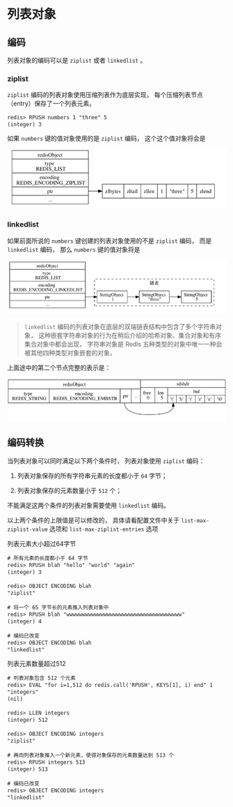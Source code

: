 # 列表对象





## 编码

列表对象的编码可以是 `ziplist` 或者 `linkedlist` 。





### ziplist

`ziplist` 编码的列表对象使用压缩列表作为底层实现， 每个压缩列表节点（entry）保存了一个列表元素。

```shell
redis> RPUSH numbers 1 "three" 5
(integer) 3
```

如果 `numbers` 键的值对象使用的是 `ziplist` 编码， 这个这个值对象将会是

![1565947386261](assets/list-列表对象/1565947386261.png)



### linkedlist 

如果前面所说的 `numbers` 键创建的列表对象使用的不是 `ziplist` 编码， 而是 `linkedlist` 编码， 那么 `numbers` 键的值对象将是

![1565947423167](assets/list-列表对象/1565947423167.png)

> `linkedlist` 编码的列表对象在底层的双端链表结构中包含了多个字符串对象， 这种嵌套字符串对象的行为在稍后介绍的哈希对象、集合对象和有序集合对象中都会出现， 字符串对象是 Redis 五种类型的对象中唯一一种会被其他四种类型对象嵌套的对象。

上面途中的第二个节点完整的表示是：

![1565947500898](assets/list-列表对象/1565947500898.png)

## 编码转换

当列表对象可以同时满足以下两个条件时， 列表对象使用 `ziplist` 编码：

1. 列表对象保存的所有字符串元素的长度都小于 `64` 字节；

2. 列表对象保存的元素数量小于 `512` 个；

不能满足这两个条件的列表对象需要使用 `linkedlist` 编码。

以上两个条件的上限值是可以修改的， 具体请看配置文件中关于 `list-max-ziplist-value` 选项和 `list-max-ziplist-entries` 选项



列表元素大小超过64字节

```shell
# 所有元素的长度都小于 64 字节
redis> RPUSH blah "hello" "world" "again"
(integer) 3

redis> OBJECT ENCODING blah
"ziplist"

# 将一个 65 字节长的元素推入列表对象中
redis> RPUSH blah "wwwwwwwwwwwwwwwwwwwwwwwwwwwwwwwwwwwww"
(integer) 4

# 编码已改变
redis> OBJECT ENCODING blah
"linkedlist"
```





列表元素数量超过512

```shell
# 列表对象包含 512 个元素
redis> EVAL "for i=1,512 do redis.call('RPUSH', KEYS[1], i) end" 1 "integers"
(nil)

redis> LLEN integers
(integer) 512

redis> OBJECT ENCODING integers
"ziplist"

# 再向列表对象推入一个新元素，使得对象保存的元素数量达到 513 个
redis> RPUSH integers 513
(integer) 513

# 编码已改变
redis> OBJECT ENCODING integers
"linkedlist"
```

